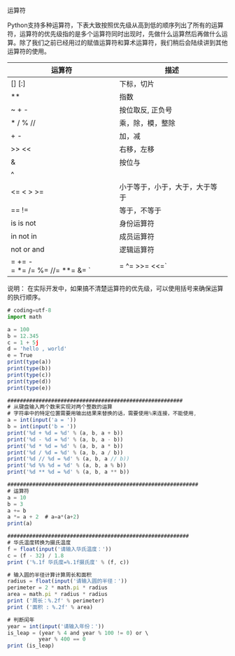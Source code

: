 运算符

Python支持多种运算符，下表大致按照优先级从高到低的顺序列出了所有的运算符，运算符的优先级指的是多个运算符同时出现时，先做什么运算然后再做什么运算。除了我们之前已经用过的赋值运算符和算术运算符，我们稍后会陆续讲到其他运算符的使用。

| 运算符 | 描述 |
| - | - |
| [] [:] | 下标，切片 |
| \*\* | 指数 |
| ~ + - | 按位取反, 正负号 |
| \* / % // | 乘，除，模，整除 |
| + - | 加，减 |
| &gt;&gt; &lt;&lt; | 右移，左移 |
| &amp; | 按位与 |
| ^ | | 按位异或，按位或 |
| &lt;= &lt; &gt; &gt;= | 小于等于，小于，大于，大于等于 |
| == != | 等于，不等于 |
| is is not | 身份运算符 |
| in not in | 成员运算符 |
| not or and | 逻辑运算符 |
| = += -= \*= /= %= //= \*\*= &amp;= ` | = ^= &gt;&gt;= &lt;&lt;=` |


说明： 在实际开发中，如果搞不清楚运算符的优先级，可以使用括号来确保运算的执行顺序。

```javascript
# coding=utf-8
import math

a = 100
b = 12.345
c = 1 + 5j
d = 'hello , world'
e = True
print(type(a))
print(type(b))
print(type(c))
print(type(d))
print(type(e))

########################################################
# 从键盘输入两个数来实现对两个整数的运算
# 字符串中的特定位置需要用输出结果来替换的话，需要使用%来连接，不能使用,
a = int(input('a = '))
b = int(input('b = '))
print('%d + %d = %d' % (a, b, a + b))
print('%d - %d = %d' % (a, b, a - b))
print('%d * %d = %d' % (a, b, a * b))
print('%d / %d = %d' % (a, b, a / b))
print('%d // %d = %d' % (a, b, a // b))
print('%d %% %d = %d' % (a, b, a % b))
print('%d ** %d = %d' % (a, b, a ** b))

#############################################################
# 运算符
a = 10
b = 3
a += b
a *= a + 2  # a=a*(a+2)
print(a)

##########################################################
# 华氏温度转换为摄氏温度
f = float(input('请输入华氏温度：'))
c = (f - 32) / 1.8
print ('%.1f 华氏度=%.1f摄氏度' % (f, c))

# 输入圆的半径计算计算周长和面积
radius = float(input('请输入圆的半径：'))
perimeter = 2 * math.pi * radius
area = math.pi * radius * radius
print ('周长：%.2f' % perimeter)
print ('面积 : %.2f' % area)

# 判断闰年
year = int(input('请输入年份：'))
is_leap = (year % 4 and year % 100 != 0) or \
          year % 400 == 0
print (is_leap)
```


